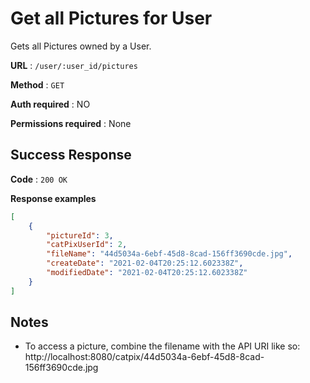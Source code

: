# Get all Pictures for User

Gets all Pictures owned by a User.

**URL** : `/user/:user_id/pictures`

**Method** : `GET`

**Auth required** : NO

**Permissions required** : None

## Success Response

**Code** : `200 OK`

**Response examples**

```json
[
    {
        "pictureId": 3,
        "catPixUserId": 2,
        "fileName": "44d5034a-6ebf-45d8-8cad-156ff3690cde.jpg",
        "createDate": "2021-02-04T20:25:12.602338Z",
        "modifiedDate": "2021-02-04T20:25:12.602338Z"
    }
]
```

## Notes

*  To access a picture, combine the filename with the API URI like so: http://localhost:8080/catpix/44d5034a-6ebf-45d8-8cad-156ff3690cde.jpg

